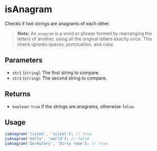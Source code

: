 # isAnagram

Checks if two strings are anagrams of each other.

> **Note:** An *`anagram`* is a word or phrase formed by rearranging the letters of another, using all the original letters exactly once. This check ignores spaces, punctuation, and case.

## Parameters

* `str1` (`string`): The first string to compare.
* `str2` (`string`): The second string to compare.

## Returns

* `boolean`: `true` if the strings are anagrams, otherwise `false`.

## Usage

```ts
isAnagram('listen', 'silent'); // true
isAnagram('hello', 'world'); // false
isAnagram('Dormitory', 'Dirty room'); // true
```